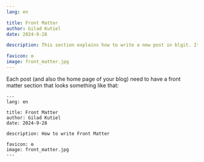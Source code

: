 ```yaml
---
lang: en 

title: Front Matter
author: Gilad Kutiel
date: 2024-9-28

description: This section explains how to write a new post in blgit. It provides step-by-step instructions on creating and formatting content for your blog.

favicon: ⚙️
image: front_matter.jpg
---
```


Each post (and also the home page of your blog) need to have a front matter section that looks something like that:

```
---
lang: en 

title: Front Matter
author: Gilad Kutiel
date: 2024-9-28

description: How to write Front Matter

favicon: ⚙️
image: front_matter.jpg
---
```